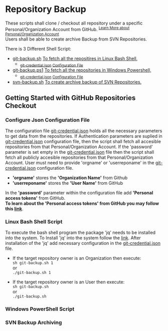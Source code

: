 # Repository Backup

These scripts shall clone / checkout all repository under a specific Personal/Organization Account from GitHub.
<sup>[Learn More about Personal/Organization Account](https://docs.github.com/en/get-started/learning-about-github/types-of-github-accounts)</sup>  
Users shall be able to create archive Backup from SVN Repositories.

There is 3 Different Shell Script:
*   [git-backup.sh](./git-backup.sh) [To fetch all the repositires in Linux Bash Shell, ](#linux-bash-shell-script)
    * <sub>[git-credential.json](./git-credential.json) [Configuration File ](#configure-json-configuration-file)</sub>
* [git-backup.ps1](./git-backup.ps1) [To fetch all the repositories in Windows Powershell, ](#windows-powershell-script)
    * <sub>[git-credential.json](./git-credential.json) [Configuration File ](#configure-json-configuration-file)</sub>
* [svn-backup.sh](./svn-backup.sh) [To create archive backup of SVN Repositories. ](#svn-backup-archiving)

## Getting Started with GitHub Repositories Checkout

### Configure Json Configuration File

The configuration file [git-credential.json](./git-credential.json) holds all the necessary parameters to get data from the repositories. 
If Authentication parameters are suplied in [git-credential.json](./git-credential.json) configuration file, then the script shall fetch all accesible repositories from that Personal/Organization Account.
If the 'password' parameter is set empty in the [git-credential.json](./git-credential.json) file then the script shall fetch all publicly accesible repositories from that Personal/Organization Account.
User must need to provide 'orgname' or 'userreponame' in the [git-credential.json](./git-credential.json) configuration file.
* **'orgname'** stores the **'Organization Name'** from Github
* **'userreponame'** stores the **'User Name'** from GitHub

In the **'password'** parameter within the configuration file add **'Personal access tokens'** from GitHub.  
**To learn about the 'Personal access tokens' from GitHub you may follow this [link](https://docs.github.com/en/authentication/keeping-your-account-and-data-secure/creating-a-personal-access-token#creating-a-token)**.

### Linux Bash Shell Script

To execute the bash shell program the package 'jq' needs to be installed into the system. 
To Install 'jq' into the system follow the [link](https://stedolan.github.io/jq/download/).
After installation of the 'jq' add necessary configuration in the [git-credential.json](./git-credential.json) file.  
* If the target repository owner is an Organization then execute:  
`sh git-backup.sh 1`  
or  
`./git-backup.sh 1`  

* If the target repository owner is an User then execute:  
`sh git-backup.sh`  
or  
`./git-backup.sh`  

### Windows PowerShell Script

### SVN Backup Archiving
